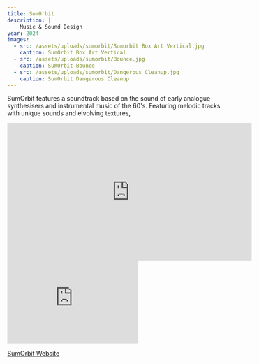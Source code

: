 ```yaml
---
title: SumOrbit
description: |
    Music & Sound Design
year: 2024
images:
  - src: /assets/uploads/sumorbit/Sumorbit Box Art Vertical.jpg
    caption: SumOrbit Box Art Vertical
  - src: /assets/uploads/sumorbit/Bounce.jpg
    caption: SumOrbit Bounce
  - src: /assets/uploads/sumorbit/Dangerous Cleanup.jpg
    caption: SumOrbit Dangerous Cleanup
---
```

SumOrbit features a soundtrack based on the sound of early analogue synthesisers and instrumental music of the 60's. Featuring melodic tracks with unique sounds and elvolving textures, 



<iframe width="560" height="315" src="https://www.youtube-nocookie.com/embed/-eYlGgY5tcE?si=h1OvGFkN8CJgNUjm" title="YouTube video player" frameborder="0" allow="accelerometer; autoplay; clipboard-write; encrypted-media; gyroscope; picture-in-picture; web-share" referrerpolicy="strict-origin-when-cross-origin" allowfullscreen></iframe>
<iframe src="https://store.steampowered.com/widget/1653190/" frameborder="0" height="190"></iframe>

[SumOrbit Website](https://www.sumorbit.com/)